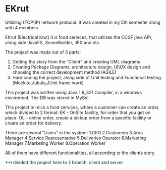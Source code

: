 # EKrut

Utilizing (TCP\IP) network protocol. It was created in my 5th semester along with 4 members.

EKrut (Electrical Krut) it is food services, that utilizes the OCSF java API, along side JavaFX, SceneBuilder, JFX and etc.

The project was made out of 3 parts:
1. Getting the story from the "Client" and creating UML diagrams
2. Creating Package Diagrams, architecture design, UI\UX design and choosing the correct development method (AGILE)
3. Hard coding the project, along side of Unit testing and Functional testing (Mockito,Jubula,JUnit frame work)

This project was written using Java 1.8_321 Compiler, in a windows enviorment, The DB was stored in MySql.

This project mimics a food services, where a customer can create an order, which divided to 2 format: EK - OnSite facility, for order that you get on place.
OL - online order, create a pickup order from a specific facility or create an order for delivery.

There are several "Users" in the system:
1.CEO
2.Customers
3.Area Manager
4.Service Representative
5.Deliveries Operator
6.Marketing Manager
7.Marketing Worker
8.Operation Worker

All of them have different functionalities, all according to the clients story.

**I divided the project here to 2 branch: client and server

